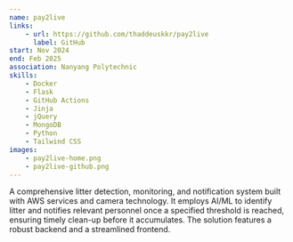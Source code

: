 ```yaml
---
name: pay2live
links: 
    - url: https://github.com/thaddeuskkr/pay2live
      label: GitHub
start: Nov 2024
end: Feb 2025
association: Nanyang Polytechnic
skills:
    - Docker
    - Flask
    - GitHub Actions
    - Jinja
    - jQuery
    - MongoDB
    - Python
    - Tailwind CSS
images:
    - pay2live-home.png
    - pay2live-github.png
---
```


A comprehensive litter detection, monitoring, and notification system built with AWS services and camera technology. It
employs AI/ML to identify litter and notifies relevant personnel once a specified threshold is reached, ensuring timely
clean-up before it accumulates. The solution features a robust backend and a streamlined frontend.
